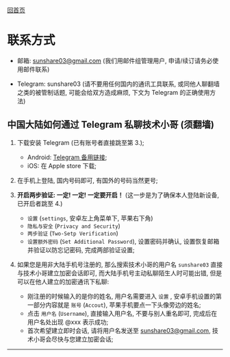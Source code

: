 [回首页](../index.md)

# 联系方式

- 邮箱: sunshare03@gmail.com (我们用邮件组管理用户, 申请/续订请务必使用邮件联系)

- Telegram: sunshare03 (请不要用任何国内的通讯工具联系, 或同他人聊翻墙之类的被管制话题, 可能会给双方造成麻烦, 下文为 Telegram 的正确使用方法)

## 中国大陆如何通过 Telegram 私聊技术小哥 (须翻墙)

1. 下载安装 Telegram (已有账号者直接跳至第 3.);
    - Android: [Telegram 备用链接](../tools/telegram.apk);
    - iOS: 在 Apple store 下载;
  
2. 在手机上登陆, 国内号码即可, 有国外的号码当然更号;

3. **开启两步验证: 一定! 一定! 一定要开启！** (这一步是为了确保本人登陆新设备, 已开启者跳至 4.)
    - `设置` (`settings`, 安卓左上角菜单下, 苹果右下角)
    - `隐私与安全` (`Privacy and Security`)
    - `两步验证` (`Two-Setp Verification`)
    - `设置额外密码` (`Set Additional Password`), 设置密码并确认, 设置恢复邮箱并验证以防忘记密码, 完成两部验证设置;

4. 如果您是用非大陆手机号注册的, 那么搜索技术小哥的用户名 `sunshare03` 直接与技术小哥建立加密会话即可, 而大陆手机号主动私聊陌生人时可能出错, 但是可以在他人建立的加密通讯下私聊:
    - 刚注册的时候输入的是你的姓名, 用户名需要进入 `设置` , 安卓手机设置的第一部分内容就是 `账号` (`Accout`), 苹果手机要点一下头像旁边的姓名;
    - 点击 `用户名` (`Username`), 直接输入用户名, 不要与别人重名即可, 完成后在用户名处出现 @xxx 表示成功;
    - 首次希望建立即时会话, 请将用户名发送至 sunshare03@gmail.com, 技术小哥会尽快与您建立加密会话;


---
